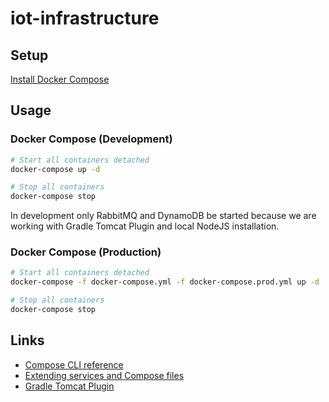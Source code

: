 # iot-infrastructure

## Setup

[Install Docker Compose](https://docs.docker.com/compose/install/)

## Usage

### Docker Compose (Development)

```bash
# Start all containers detached
docker-compose up -d

# Stop all containers
docker-compose stop
```

In development only RabbitMQ and DynamoDB be started because we are working with Gradle Tomcat Plugin and local NodeJS installation.

### Docker Compose (Production)

```bash
# Start all containers detached
docker-compose -f docker-compose.yml -f docker-compose.prod.yml up -d

# Stop all containers
docker-compose stop
```

## Links
- [Compose CLI reference](https://docs.docker.com/compose/reference/)
- [Extending services and Compose files](https://docs.docker.com/compose/extends/)
- [Gradle Tomcat Plugin](https://github.com/bmuschko/gradle-tomcat-plugin)
